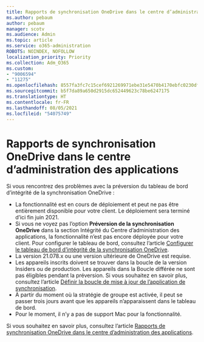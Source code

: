```yaml
---
title: Rapports de synchronisation OneDrive dans le centre d’administration des applications
ms.author: pebaum
author: pebaum
manager: scotv
ms.audience: Admin
ms.topic: article
ms.service: o365-administration
ROBOTS: NOINDEX, NOFOLLOW
localization_priority: Priority
ms.collection: Adm_O365
ms.custom:
- "9006594"
- "11275"
ms.openlocfilehash: 8557fa3fc7c15cef6921269971ebe31e5470b4170ebfc0230dfb9e36b1a03076
ms.sourcegitcommit: b5f7da89a650d2915dc652449623c78be6247175
ms.translationtype: HT
ms.contentlocale: fr-FR
ms.lasthandoff: 08/05/2021
ms.locfileid: "54075749"
---
```

# <a name="onedrive-sync-reports-in-the-app-admin-center"></a>Rapports de synchronisation OneDrive dans le centre d’administration des applications

Si vous rencontrez des problèmes avec la préversion du tableau de bord d’intégrité de la synchronisation OneDrive :

- La fonctionnalité est en cours de déploiement et peut ne pas être entièrement disponible pour votre client. Le déploiement sera terminé d’ici fin juin 2021.
- Si vous ne voyez pas l’option **Préversion de la synchronisation OneDrive** dans la section Intégrité du Centre d’administration des applications, la fonctionnalité n’est pas encore déployée pour votre client. Pour configurer le tableau de bord, consultez l’article [Configurer le tableau de bord d’intégrité de la synchronisation OneDrive](/OneDrive/sync-health#set-up-the-onedrive-sync-health-dashboard).
- La version 21.078.x ou une version ultérieure de OneDrive est requise.
- Les appareils inscrits doivent se trouver dans la boucle de la version Insiders ou de production. Les appareils dans la Boucle différée ne sont pas éligibles pendant la préversion. Si vous souhaitez en savoir plus, consultez l’article [Définir la boucle de mise à jour de l’application de synchronisation](/OneDrive/use-group-policy#set-the-sync-app-update-ring).
- À partir du moment où la stratégie de groupe est activée, il peut se passer trois jours avant que les appareils n’apparaissent dans le tableau de bord.
- Pour le moment, il n’y a pas de support Mac pour la fonctionnalité.

Si vous souhaitez en savoir plus, consultez l’article [Rapports de synchronisation OneDrive dans le centre d’administration des applications](/OneDrive/sync-health).